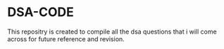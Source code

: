 # DSA-CODE

This repositry is created to compile all the dsa questions that i will come across for future reference and revision. 
